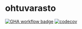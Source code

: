 # ohtuvarasto

[![GHA workflow badge](https://github.com/JezzeTech/ohtuvarasto/workflows/CI/badge.svg)](https://github.com/JezzeTech/ohtuvarasto/actions)
[![codecov](https://codecov.io/gh/JezzeTech/ohtuvarasto/graph/badge.svg?token=DGB0X3LEY2)](https://codecov.io/gh/JezzeTech/ohtuvarasto)

